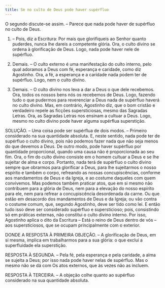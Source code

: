 ```yaml
---
title: Se no culto de Deus pode haver supérfluo
---
```


O segundo discute–se assim. – Parece que nada pode haver de supérfluo no culto de Deus.  

1. – Pois, diz a Escritura: Por mais que glorifiqueis ao Senhor quanto puderdes, nunca lhe dareis a competente glória. Ora, o culto divino se ordena à glorificação de Deus. Logo, nada pode haver nele de supérfluo.  

2. Demais. – O culto externo é uma manifestação do culto interno, pelo qual adoramos a Deus com fé, esperança e caridade, como diz Agostinho. Ora, a fé, a esperança e a caridade nada podem ter de supérfluo. Logo, nem o culto divino.  

3. Demais. – O culto divino nos leva a dar a Deus o que dele recebemos. Ora, todos os nossos bens nós os recebemos de Deus. Logo, fazendo tudo o que pudermos para reverenciar a Deus nada de supérfluo haverá no culto divino.  Mas, em contrário, Agostinho diz, que o bom cristão e verdadeiro repele as ficções supersticiosas, mesmo das Sagradas Letras. Ora, as Sagradas Letras nos ensinam a cultuar a Deus. Logo, mesmo no culto divino pode haver alguma supérflua superstição.  

SOLUÇÃO. – Uma coisa pode ser supérflua de dois modos. – Primeiro considerado na sua quantidade absoluta. E, neste sentido, nada pode ter de supérfluo o culto divino, pois não podemos fazer nada que não seja menos do que devemos a Deus. De outro modo, pode haver supérfluo por quantidade proporcional, quando uma causa não é proporcionada ao seu fim. Ora, o fim do culto divino consiste em o homem cultuar a Deus e se lhe sujeitar de alma e corpo. Portanto, nada terá de supérfluo o culto divino sempre que obrarmos para glorificar a Deus, para lhe sujeitarmos o nosso espírito e também o corpo, refreando as nossas concupiscências, conforme aos mandamentos de Deus e da Igreja, e ao costume daqueles com quem convivemos. Mas podemos também praticar atos, que em si mesmo não contribuem para a glória de Deus, nem para a elevação do nosso espírito para ele, nem para refrear a concupiscência desordenada da carne. Ou que estão em desacordo dos mandamentos de Deus e da Igreja; ou vão contra o costume comum, que, segundo Agostinho, deve ser tido como lei. E então tudo isso deve ser considerado supérfluo e supersticioso; pois, consistindo só em práticas externas, não constitui o culto divino interno. Por isso, Agostinho aplica o dito da Escritura – Está o reino de Deus dentro de vós – aos supersticiosos, que se ocupam principalmente com o exterior.  

DONDE A RESPOSTA À PRIMEIRA OBJEÇÃO. – A glorificação de Deus, em si mesma, implica em trabalharmos para a sua glória: o que exclui a superfluidade ela superstição. 

RESPOSTA À SEGUNDA. – Pela fé, pela esperança e pela caridade, a alma se sujeita a Deus; por isso nada pode haver nelas de supérfluo. Mas o mesmo não se dá com Os atos externos, que às vezes não as incluem.  

RESPOSTA À TERCEIRA. – A objeção colhe quanto ao supérfluo considerado na sua quantidade absoluta.